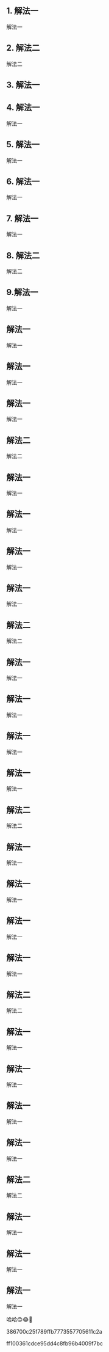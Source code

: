 ## 1. 解法一

解法一

## 2. 解法二

解法二

## 3. 解法一

## 4. 解法一

解法一

## 5. 解法一

解法一

## 6. 解法一

解法一

## 7. 解法一

解法一

## 8. 解法二

解法二



## 9.解法一

解法一

## 解法一

解法一

## 解法一

解法一

## 解法一

解法一

## 解法二

解法二



## 解法一

解法一

## 解法一

解法一

## 解法一

解法一

## 解法一

解法一

## 解法二

解法二



## 解法一

解法一

## 解法一

解法一

## 解法一

解法一

## 解法一

解法一

## 解法二

解法二



## 解法一

解法一

## 解法一

解法一

## 解法一

解法一

## 解法一

解法一

## 解法二

解法二



## 解法一

解法一

## 解法一

解法一

## 解法一

解法一

## 解法一

解法一

## 解法二

解法二



## 解法一

解法一

## 解法一

解法一

## 解法一

解法一

哈哈😊😂🤣

386700c25f789ffb7773557705611c2a

ff100361cdce95dd4c8fb96b4009f7bc

```json

```